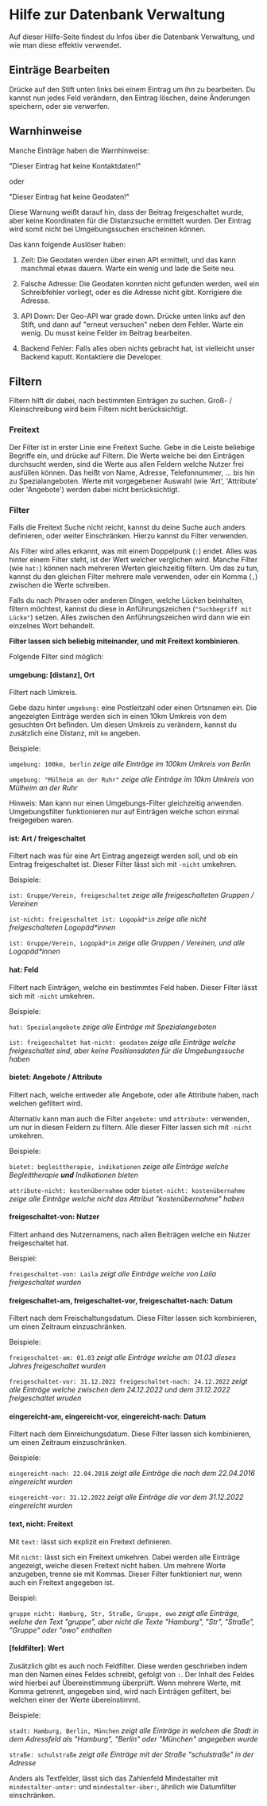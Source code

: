 # Hilfe zur Datenbank Verwaltung

Auf dieser Hilfe-Seite findest du Infos über die Datenbank Verwaltung, und wie man diese effektiv verwendet.

## Einträge Bearbeiten

Drücke auf den Stift unten links bei einem Eintrag um ihn zu bearbeiten.
Du kannst nun jedes Feld verändern, den Eintrag löschen, deine Änderungen speichern, oder sie verwerfen.

## Warnhinweise

Manche Einträge haben die Warnhinweise:

"Dieser Eintrag hat keine Kontaktdaten!"

oder

"Dieser Eintrag hat keine Geodaten!"

Diese Warnung weißt darauf hin, dass der Beitrag freigeschaltet wurde,
aber keine Koordinaten für die Distanzsuche ermittelt wurden.
Der Eintrag wird somit nicht bei Umgebungssuchen erscheinen können.

Das kann folgende Auslöser haben:

1. Zeit: Die Geodaten werden über einen API ermittelt, und das kann manchmal etwas dauern. Warte ein wenig und lade die Seite neu.

2. Falsche Adresse: Die Geodaten konnten nicht gefunden werden, weil ein Schreibfehler vorliegt, oder es die Adresse nicht gibt. Korrigiere die Adresse.

3. API Down: Der Geo-API war grade down. Drücke unten links auf den Stift, und dann auf "erneut versuchen" neben dem Fehler. Warte ein wenig. Du musst keine Felder im Beitrag bearbeiten.

4. Backend Fehler: Falls alles oben nichts gebracht hat, ist vielleicht unser Backend kaputt. Kontaktiere die Developer.

## Filtern

Filtern hilft dir dabei, nach bestimmten Einträgen zu suchen.
Groß- / Kleinschreibung wird beim Filtern nicht berücksichtigt.

### Freitext

Der Filter ist in erster Linie eine Freitext Suche. Gebe in die Leiste beliebige Begriffe ein, und drücke auf Filtern.
Die Werte welche bei den Einträgen durchsucht werden, sind die Werte aus allen Feldern welche Nutzer frei ausfüllen können.
Das heißt von Name, Adresse, Telefonnummer, ... bis hin zu Spezialangeboten. Werte mit vorgegebener Auswahl (wie 'Art', 'Attribute' oder 'Angebote') werden dabei nicht berücksichtigt.

### Filter

Falls die Freitext Suche nicht reicht, kannst du deine Suche auch anders definieren, oder weiter Einschränken.
Hierzu kannst du Filter verwenden.

Als Filter wird alles erkannt, was mit einem Doppelpunk (`:`) endet.
Alles was hinter einem Filter steht, ist der Wert welcher verglichen wird. Manche Filter (wie `hat:`) können nach mehreren Werten gleichzeitig filtern.
Um das zu tun, kannst du den gleichen Filter mehrere male verwenden, oder ein Komma (`,`) zwischen die Werte schreiben.

Falls du nach Phrasen oder anderen Dingen, welche Lücken beinhalten, filtern möchtest, kannst du diese in Anführungszeichen (`"Suchbegriff mit Lücke"`) setzen.
Alles zwischen den Anführungszeichen wird dann wie ein einzelnes Wort behandelt.

**Filter lassen sich beliebig miteinander, und mit Freitext kombinieren.**

Folgende Filter sind möglich:

#### umgebung: [distanz], Ort

Filtert nach Umkreis.

Gebe dazu hinter `umgebung:` eine Postleitzahl oder einen Ortsnamen ein.
Die angezeigten Einträge werden sich in einen 10km Umkreis von dem gesuchten Ort befinden.
Um diesen Umkreis zu verändern, kannst du zusätzlich eine Distanz, mit `km` angeben.

Beispiele:

`umgebung: 100km, berlin` _zeige alle Einträge im 100km Umkreis von Berlin_

`umgebung: "Mülheim an der Ruhr"` _zeige alle Einträge im 10km Umkreis von Mülheim an der Ruhr_

Hinweis: Man kann nur einen Umgebungs-Filter gleichzeitig anwenden. Umgebungsfilter funktionieren nur auf Einträgen welche schon einmal freigegeben waren.

#### ist: Art / freigeschaltet

Filtert nach was für eine Art Eintrag angezeigt werden soll, und ob ein Eintrag freigeschaltet ist.
Dieser Filter lässt sich mit `-nicht` umkehren.

Beispiele:

`ist: Gruppe/Verein, freigeschaltet` _zeige alle freigeschalteten Gruppen / Vereinen_

`ist-nicht: freigeschaltet ist: Logopäd*in` _zeige alle nicht freigeschalteten Logopäd\*innen_

`ist: Gruppe/Verein, Logopäd*in` _zeige alle Gruppen / Vereinen, und alle Logopäd\*innen_

#### hat: Feld

Filtert nach Einträgen, welche ein bestimmtes Feld haben. Dieser Filter lässt sich mit `-nicht` umkehren.

Beispiele:

`hat: Spezialangebote` _zeige alle Einträge mit Spezialangeboten_

`ist: freigeschaltet hat-nicht: geodaten` _zeige alle Einträge welche freigeschaltet sind, aber keine Positionsdaten für die Umgebungssuche haben_

#### bietet: Angebote / Attribute

Filtert nach, welche entweder alle Angebote, oder alle Attribute haben, nach welchen gefiltert wird.

Alternativ kann man auch die Filter `angebote:` und `attribute:` verwenden, um nur in diesen Feldern zu filtern.
Alle dieser Filter lassen sich mit `-nicht` umkehren.

Beispiele:

`bietet: begleittherapie, indikationen` _zeige alle Einträge welche Begleittherapie **und** Indikationen bieten_

`attribute-nicht: kostenübernahme` oder `bietet-nicht: kostenübernahme` _zeige alle Einträge welche nicht das Attribut "kostenübernahme" haben_

#### freigeschaltet-von: Nutzer

Filtert anhand des Nutzernamens, nach allen Beiträgen welche ein Nutzer freigeschaltet hat.

Beispiel:

`freigeschaltet-von: Laila` _zeigt alle Einträge welche von Laila freigeschaltet wurden_

#### freigeschaltet-am, freigeschaltet-vor, freigeschaltet-nach: Datum

Filtert nach dem Freischaltungsdatum.
Diese Filter lassen sich kombinieren, um einen Zeitraum einzuschränken.

Beispiele:

`freigeschaltet-am: 01.03` _zeigt alle Einträge welche am 01.03 dieses Jahres freigeschaltet wurden_

`freigeschaltet-vor: 31.12.2022 freigeschaltet-nach: 24.12.2022` _zeigt alle Einträge welche zwischen dem 24.12.2022 und dem 31.12.2022 freigeschaltet wruden_

#### eingereicht-am, eingereicht-vor, eingereicht-nach: Datum

Filtert nach dem Einreichungsdatum.
Diese Filter lassen sich kombinieren, um einen Zeitraum einzuschränken.

Beispiele:

`eingereicht-nach: 22.04.2016` _zeigt alle Einträge die nach dem 22.04.2016 eingereicht wurden_

`eingereicht-vor: 31.12.2022` _zeigt alle Einträge die vor dem 31.12.2022 eingereicht wurden_

#### text, nicht: Freitext

Mit `text:` lässt sich explizit ein Freitext definieren.

Mit `nicht:` lässt sich ein Freitext umkehren. Dabei werden alle Einträge angezeigt, welche diesen Freitext nicht haben.
Um mehrere Worte anzugeben, trenne sie mit Kommas. Dieser Filter funktioniert nur, wenn auch ein Freitext angegeben ist.

Beispiel:

`gruppe nicht: Hamburg, Str, Straße, Gruppe, owo` _zeigt alle Einträge, welche den Text "gruppe", aber nicht die Texte "Hamburg", "Str", "Straße", "Gruppe" oder "owo" enthalten_

#### [feldfilter]: Wert

Zusätzlich gibt es auch noch Feldfilter. Diese werden geschrieben indem man den Namen eines Feldes schreibt, gefolgt von `:`.
Der Inhalt des Feldes wird hierbei auf Übereinstimmung überprüft. Wenn mehrere Werte, mit Komma getrennt, angegeben sind, wird nach Einträgen gefiltert, bei welchen einer der Werte übereinstimmt.

Beispiele:

`stadt: Hamburg, Berlin, München` _zeigt alle Einträge in welchem die Stadt in dem Adressfeld als "Hamburg", "Berlin" oder "München" angegeben wurde_

`straße: schulstraße` _zeigt alle Einträge mit der Straße "schulstraße" in der Adresse_

Anders als Textfelder, lässt sich das Zahlenfeld Mindestalter mit `mindestalter-unter:` und `mindestalter-über:`, ähnlich wie Datumfilter einschränken.
